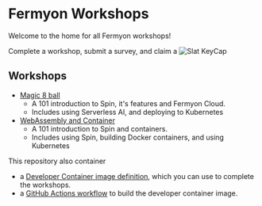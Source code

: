 # Fermyon Workshops

Welcome to the home for all Fermyon workshops!

Complete a workshop, submit a survey, and claim a ![**Slat KeyCap**](./media/slats-keycap-cropped.png)

## Workshops

- [Magic 8 ball](./magic-8-ball/README.md)
  - A 101 introduction to Spin, it's features and Fermyon Cloud.
  - Includes using Serverless AI, and deploying to Kubernetes
- [WebAssembly and Container](./wasm-and-containers/README.md)
  - A 101 introduction to Spin and containers.
  - Includes using Spin, building Docker containers, and using Kubernetes

This repository also container
- a [Developer Container image definition](.devcontainer/devcontainer.json), which you can use to complete the workshops.
- a [GitHub Actions workflow](.github/workflows/docker.yaml) to build the developer container image.